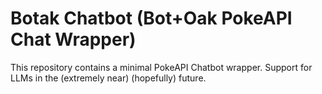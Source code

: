 # Botak Chatbot (Bot+Oak PokeAPI Chat Wrapper)

This repository contains a minimal PokeAPI Chatbot wrapper.
Support for LLMs in the (extremely near) (hopefully) future.
